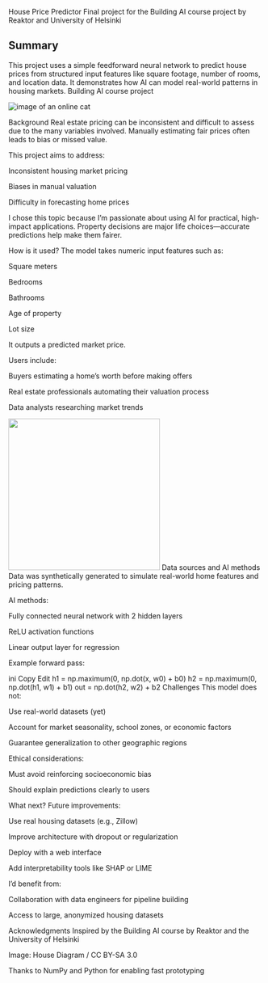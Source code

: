 House Price Predictor
Final project for the Building AI course project by Reaktor and University of Helsinki

## Summary
This project uses a simple feedforward neural network to predict house prices from structured input features like square footage, number of rooms, and location data. It demonstrates how AI can model real-world patterns in housing markets. Building AI course project

![image of an online cat](https://tinyurl.com/elementsofaicat)

Background
Real estate pricing can be inconsistent and difficult to assess due to the many variables involved. Manually estimating fair prices often leads to bias or missed value.

This project aims to address:

Inconsistent housing market pricing

Biases in manual valuation

Difficulty in forecasting home prices

I chose this topic because I’m passionate about using AI for practical, high-impact applications. Property decisions are major life choices—accurate predictions help make them fairer.

How is it used?
The model takes numeric input features such as:

Square meters

Bedrooms

Bathrooms

Age of property

Lot size

It outputs a predicted market price.

Users include:

Buyers estimating a home’s worth before making offers

Real estate professionals automating their valuation process

Data analysts researching market trends

<img src="https://upload.wikimedia.org/wikipedia/commons/a/ae/House_diagram.jpg" width="300">
Data sources and AI methods
Data was synthetically generated to simulate real-world home features and pricing patterns.

AI methods:

Fully connected neural network with 2 hidden layers

ReLU activation functions

Linear output layer for regression

Example forward pass:

ini
Copy
Edit
h1 = np.maximum(0, np.dot(x, w0) + b0)
h2 = np.maximum(0, np.dot(h1, w1) + b1)
out = np.dot(h2, w2) + b2
Challenges
This model does not:

Use real-world datasets (yet)

Account for market seasonality, school zones, or economic factors

Guarantee generalization to other geographic regions

Ethical considerations:

Must avoid reinforcing socioeconomic bias

Should explain predictions clearly to users

What next?
Future improvements:

Use real housing datasets (e.g., Zillow)

Improve architecture with dropout or regularization

Deploy with a web interface

Add interpretability tools like SHAP or LIME

I’d benefit from:

Collaboration with data engineers for pipeline building

Access to large, anonymized housing datasets

Acknowledgments
Inspired by the Building AI course by Reaktor and the University of Helsinki

Image: House Diagram / CC BY-SA 3.0

Thanks to NumPy and Python for enabling fast prototyping
